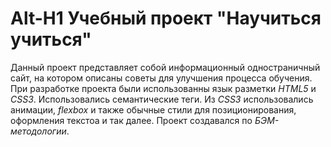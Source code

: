 # Alt-H1 Учебный проект "Научиться учиться"

Данный проект представляет собой информационный одностраничный сайт, на котором описаны советы для улучшения процесса обучения.
При разработке проекта были использованны язык разметки _HTML5_ и _CSS3_. Использовались семантические теги. Из _CSS3_ использовались анимации, *flexbox* и также обычные стили для позиционирования, оформления текстоа и так далее. Проект создавался по _БЭМ-методологии_. 